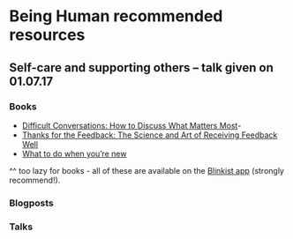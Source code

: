 # Being Human recommended resources

## Self-care and supporting others – talk given on 01.07.17

### Books
- [Difficult Conversations: How to Discuss What Matters Most](http://www.goodreads.com/book/show/774088.Difficult_Conversations)-
- [Thanks for the Feedback: The Science and Art of Receiving Feedback Well](http://www.goodreads.com/book/show/18114120-thanks-for-the-feedback)
- [What to do when you’re new](http://www.goodreads.com/book/show/25645133-what-to-do-when-you-re-new)

^^ too lazy for books - all of these are available on the [Blinkist app](https://www.blinkist.com/) (strongly recommend!).
### Blogposts

### Talks 
